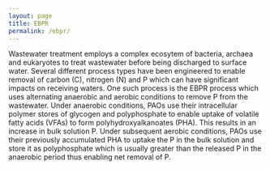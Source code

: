 ```yaml
---
layout: page
title: EBPR
permalink: /ebpr/
---
```


Wastewater treatment employs a complex ecosytem of bacteria, archaea and eukaryotes to treat wastewater before being discharged to surface water. Several different process types have been engineered to enable removal of carbon (C), nitrogen (N) and P which can have significant impacts on receiving waters. One such process is the EBPR process which uses alternating anaerobic and aerobic conditions to remove P from the wastewater. Under anaerobic conditions, PAOs use their intracellular polymer stores of glycogen and polyphosphate to enable uptake of volatile fatty acids (VFAs) to form polyhydroxyalkanoates (PHA). This results in an increase in bulk solution P. Under subsequent aerobic conditions, PAOs use their previously accumulated PHA to uptake the P in the bulk solution and store it as polyphosphate which is usually greater than the released P in the anaerobic period thus enabling net removal of P.
